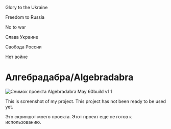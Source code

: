 Glory to the Ukraine

Freedom to Russia

No to war

Слава Украине

Свобода России

Нет войне
# Алгебрадабра/Algebradabra
![Снимок проекта Algebradabra May 60build v1 1](https://github.com/MathWindow/Algebradabra/assets/117199910/8a0fb2b3-bf53-485e-83b3-f7e106065571)

This is screenshot of my project. This project has not been ready to be used yet.

Это скриншот моего проекта. Этот проект еще не готов к использованию.
